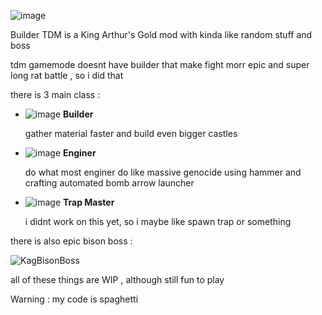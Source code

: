 ![image](https://user-images.githubusercontent.com/70310191/209602205-fe283bed-ac49-4343-998e-9d5e60776b0c.png)

Builder TDM is a King Arthur's Gold mod with kinda like random stuff and boss

tdm gamemode doesnt have builder that make fight morr epic and super long rat battle , so i did that

there is 3 main class :

- ![image](https://user-images.githubusercontent.com/70310191/209602787-1b5bb277-f9b2-4d2a-bc13-c247505b4c88.png) **Builder**

  gather material faster and build even bigger castles


- ![image](https://user-images.githubusercontent.com/70310191/209602677-d5e38755-51d0-4081-a7ae-b56a8bcec0d8.png) **Enginer**

  do what most enginer do like massive genocide using hammer and crafting automated bomb arrow launcher
  

  
- ![image](https://user-images.githubusercontent.com/70310191/209602717-727dca4d-49d0-4c1b-afe6-853c46021218.png) **Trap Master** 

  i didnt work on this yet, so i maybe like spawn trap or something

there is also epic bison boss :

![KagBisonBoss](https://user-images.githubusercontent.com/70310191/209674754-b8dfc65e-7cba-4b2d-be6e-4539f28319ed.gif)

all of these things are WIP , although still fun to play

Warning : my code is spaghetti
